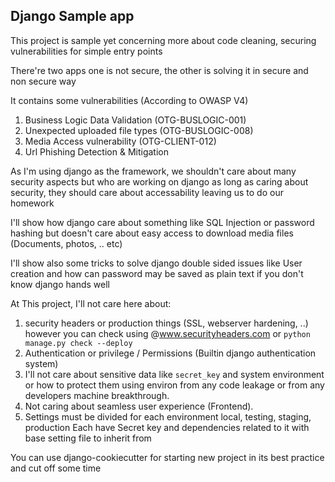 ## Django Sample app
This project is sample yet concerning more about code cleaning, securing vulnerabilities for simple entry points

There're two apps one is not secure, the other is solving it in secure and non secure way
 
 It contains some vulnerabilities (According to OWASP V4)
 1. Business Logic Data Validation (OTG-BUSLOGIC-001)
 2. Unexpected uploaded file types (OTG-BUSLOGIC-008)
 3. Media Access vulnerability (OTG-CLIENT-012)
 4. Url Phishing Detection & Mitigation
 
 As I'm using django as the framework, we shouldn't care about many security aspects but who are working on django as long as caring about security, they should care about accessability leaving us to do our homework
 
 I'll show how django care about something like SQL Injection or password hashing but doesn't care about easy access to download media files (Documents, photos, .. etc)
 
 I'll show also some tricks to solve django double sided issues like User creation and how can password may be saved as plain text if you don't know django hands well
 
 At This project, I'll not care here about: 
 1. security headers or production things (SSL, webserver hardening, ..) however you can check using @www.securityheaders.com or `python manage.py check --deploy`
 2. Authentication or privilege / Permissions (Builtin django authentication system)
 3. I'll not care about sensitive data like `secret_key` and system environment or how to protect them using environ from any code leakage or from any developers machine breakthrough.
 4. Not caring about seamless user experience (Frontend).
 5. Settings must be divided for each environment local, testing, staging, production
Each have Secret key and dependencies related to it with base setting file to inherit from

You can use django-cookiecutter for starting new project in its best practice and cut off some time
